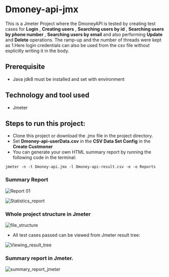 # Dmoney-api-jmx
This is a Jmeter Project where the DmoneyAPI is tested by creating test cases for **Login** , **Creating users** , **Searching users by id** , **Searching users by phone number** , **Searching users by email** and also 
performing **Update** and **Delete** operations. The ramp-up and the number of threads were kept as 1.Here login credentials can also be used from the csv file without explicitly writing it in the body.
## Prerequisite
  - Java jdk8 must be installed and set with environment
## Technology and tool used
  - Jmeter

## Steps to run this project:
- Clone this project or download the .jmx file in the project directory.
- Set **Dmoney-api-userData.csv** in the **CSV Data Set Config** in the **Create Custmoner**
- You can generate your own HTML summary report by running the following code in the terminal:
```
jmeter -n -t Dmoney-api.jmx -l Dmoney-api-result.csv -e -o Reports
```
### Summary Report 
![Report 01](https://user-images.githubusercontent.com/85132422/193811552-2d79384c-fa75-485c-838d-640f466bbd10.png)

![Statistics_report](https://user-images.githubusercontent.com/85132422/193811577-01b9c4c7-f027-4960-a1fe-e9461dacd1b6.png)

### Whole project structure in Jmeter

![file_structure](https://user-images.githubusercontent.com/85132422/193811641-d7d450e9-e2f1-4b5a-b1c3-b7698633ef96.PNG)

- All test cases passed can be viewed from Jmeter result tree:

![Viewing_result_tree](https://user-images.githubusercontent.com/85132422/193811670-16c9c222-4860-4ed5-b2a2-1adffad8106b.PNG)

### Summary report in Jmeter.

![summary_report_jmeter](https://user-images.githubusercontent.com/85132422/193811693-98664931-2d0b-4695-a3fc-2aef70d5b87d.PNG)
